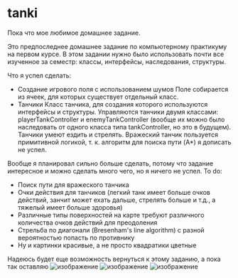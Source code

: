 # tanki
Пока что мое любимое домашнее задание. 

Это предпоследнее домашнее задание по компьютерному практикуму на первом курсе. В этом задании нужно было использовать почти все изученное за семестр: классы, интерфейсы, наследования, структуры. 

Что я успел сделать:
- Создание игрового поля с использованием шумов 
   Поле собирается из ячеек, для которых существует отдельный класс.
- Танчики
   Класс танчика, для создания которого используются интерфейсы и структуры. Управляются танчики двумя классами: playerTankController и enemyTankController (вообще их можно было наследовать от одного класса типа tankController, но это в будущем). Танчики умеют ездить и стрелять. Вражеский танчик пользуется примитивной логикой, т. к. алгоритм для поиска пути (A*) я дописать не успел. 

Вообще я планировал сильно больше сделать, потому что задание интересное и можно сделать много чего, но я ничего не успел.
To do:
- Поиск пути для вражеского танчика
- Очки действия для танчиков (легкий танк имеет больше очков действий, занчит может ехать дальше, стрелять больше и т.д., а тяжелый имеет больше здоровья)
- Различные типы поверхностей на карте требуют различного количества очков действий для преодоления
- Стрельба по диагонали (Bresenham's line algorithm) с разной вероятностью попасть по противнику
- Ну и картинки красивые, а не просто квадратики цветные


Надеюсь будет еще возможность вернуться к этому заданию, а пока так оставляю
![изображение](https://github.com/yaneivan/tanki/assets/93448742/d569b3ff-8881-432a-bd44-bc95e51f433b)
![изображение](https://github.com/yaneivan/tanki/assets/93448742/ea374e12-26fb-4fef-adef-250f3ef47d3b)
![изображение](https://github.com/yaneivan/tanki/assets/93448742/fb55f3dc-08b1-4edd-a4f3-492c593e1da0)
